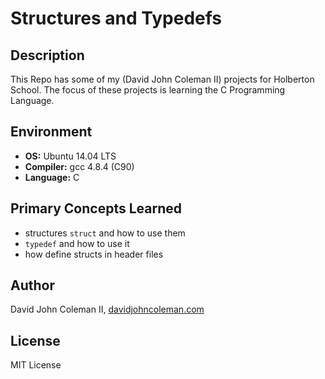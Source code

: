 # Structures and Typedefs

## Description

This Repo has some of my (David John Coleman II) projects for Holberton School.
The focus of these projects is learning the C Programming Language.

## Environment

* __OS:__ Ubuntu 14.04 LTS
* __Compiler:__ gcc 4.8.4 (C90)
* __Language:__ C

## Primary Concepts Learned

* structures ``struct`` and how to use them
* ``typedef`` and how to use it
* how define structs in header files

## Author

David John Coleman II, [davidjohncoleman.com](http://www.davidjohncoleman.com/)

## License

MIT License